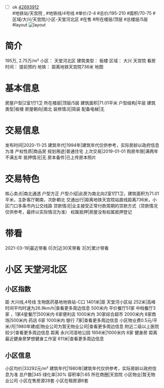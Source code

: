 - [ ] ok [42693912](https://bj.5i5j.com/ershoufang/42693912.html)  
 #地铁站/天宫院 ,  #地铁线/4号线
#单价/2-4 #总价/195-210 #面积/70-75   #区域/大兴/天宫院/小区-天堂河北区 #在售 #所在楼层/顶层 #总楼层/5层 #layout 
![layout](http://image2.5i5j.com//group1/M00/89/99/CgqJMl0XR-WAVprpAAEn1AOAsFg165.jpg_P5.jpg) 
# 简介 
 195万,  2.75万/m² 
小区： 天堂河北区
建筑类型： 板楼
区域： 大兴 天宫院
看房时间： 提前预约
地铁： 距离地铁天宫院736米 地图
# 基本信息 
 房屋户型|2室1厅1卫
所在楼层|顶层/5层
建筑面积|71.01平米
户型结构|平层
建筑类型|板楼
房屋朝向|南北
装修情况|简装
配备电梯|无
# 交易信息 
 发布时间|2020-11-25
建筑年代|1994年|建筑年代仅供参考，实际房龄以政府信息为准
产权性质|商品房
规划用途|普通住宅
上次交易|2019-01-01
购房年限|满两年不满五年
抵押情况|无
房本备件|已上传房本照片
# 交易特色 
 核心卖点|南北通透 户型方正
户型介绍|此房为南北向2室1厅1卫，建筑面积为71.01平米，主卧客厅朝南，次卧朝北
交通出行|距离地铁天宫院站直线距离736米，小区门口多条市内公交线路
贷款情况|业主接受正常付款周期的贷款方式（贷款情况仅供参考，最终以实际情况为准）
权属抵押|房屋没有权属抵押登记
# 带看 
 2021-03-19|最近带看	 0|次|近30天带看	 3|次|累计带看
# 小区 天堂河北区
## 小区指数 
 距 大兴线,4号线 生物医药基地地铁站-C口 1401米|距 天堂河小区站 252米|高峰时间平均时速为26.9km/h|查看更多周边信息
500米内 平价餐厅51家
中档餐厅3家 ，1家4星餐厅|500米内 6家便利店
1000米内 30家综合超市
2000米内 8家商场|500米内 药店 6家
1000米内 银行 7家|查看更多周边信息
小区物业费0.5元/平米/月|1980年建成|物业公司为暂无物业公司|查看更多周边信息
附近二级以上医院较少|查看更多周边信息
距离 永兴河湿地公园 1656米|1000米内 8家 健身房
距离最近健身房梦想健身工作室 611米|查看更多周边信息
## 小区信息 
 小区均价|33292元/m²
建筑年代|1980年|建筑年代仅供参考，实际房龄以政府信息为准
总户数|345
绿化率|30%
容积率|1.65
所在商圈|天宫院
小区物业|暂无物业公司
小区在售房源28套
小区在租房源6套
